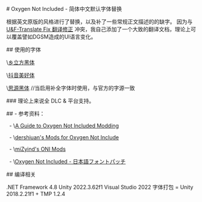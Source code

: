 \# Oxygen Not Included - 简体中文默认字体替换

根据英文原版的风格进行了替换，以及补了一些常规正文描述的的缺字。
因为与 [U\&F-Translate Fix 翻译修正](https://steamcommunity.com/sharedfiles/filedetails/?id=3374671941&searchtext=Translate+Fix) 冲突，我自己添加了一个大致的翻译文档，理论上可以覆盖譬如DGSM造成的UI语言变化。



\## 使用的字体

\\[乡立方黑体](https://www.maoken.com/freefonts/20979.html)

\\[抖音美好体](https://github.com/bytedance/fonts)

\\[思源黑体](https://github.com/adobe-fonts/source-han-sans)  //当启用补全字体时使用，与官方的字源一致



\### 理论上来说全 DLC \& 平台支持。



\## - 参考资料：

  - \\[A Guide to Oxygen Not Included Modding](https://github.com/Cairath/Oxygen-Not-Included-Modding)

  - \\[dershiuan's Mods for Oxygen Not Include](https://github.com/dershiuan/ONI-Mods)

  - \\[miZyind's ONI Mods](https://github.com/miZyind/ONI-Mods)

  - \\[Oxygen Not Included - 日本語フォントパッチ](https://github.com/enslo/oni-font-patch-jp)



\## 编译相关

.NET Framework 4.8
Unity 2022.3.62f1
Visual Studio 2022
字体打包 = Unity 2018.2.21f1 + TMP 1.2.4

